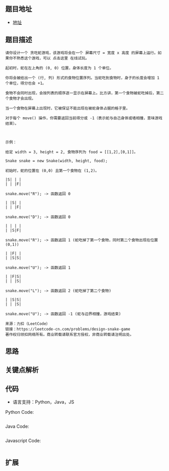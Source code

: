## 题目地址

- [地址](https://leetcode-cn.com/problems/design-snake-game/)

## 题目描述

```
请你设计一个 贪吃蛇游戏，该游戏将会在一个 屏幕尺寸 = 宽度 x 高度 的屏幕上运行。如果你不熟悉这个游戏，可以 点击这里 在线试玩。

起初时，蛇在左上角的 (0, 0) 位置，身体长度为 1 个单位。

你将会被给出一个 (行, 列) 形式的食物位置序列。当蛇吃到食物时，身子的长度会增加 1 个单位，得分也会 +1。

食物不会同时出现，会按列表的顺序逐一显示在屏幕上。比方讲，第一个食物被蛇吃掉后，第二个食物才会出现。

当一个食物在屏幕上出现时，它被保证不能出现在被蛇身体占据的格子里。

对于每个 move() 操作，你需要返回当前得分或 -1（表示蛇与自己身体或墙相撞，意味游戏结束）。

 

示例：

给定 width = 3, height = 2, 食物序列为 food = [[1,2],[0,1]]。

Snake snake = new Snake(width, height, food);

初始时，蛇的位置在 (0,0) 且第一个食物在 (1,2)。

|S| | |
| | |F|

snake.move("R"); -> 函数返回 0

| |S| |
| | |F|

snake.move("D"); -> 函数返回 0

| | | |
| |S|F|

snake.move("R"); -> 函数返回 1 (蛇吃掉了第一个食物，同时第二个食物出现在位置 (0,1))

| |F| |
| |S|S|

snake.move("U"); -> 函数返回 1

| |F|S|
| | |S|

snake.move("L"); -> 函数返回 2 (蛇吃掉了第二个食物)

| |S|S|
| | |S|

snake.move("U"); -> 函数返回 -1 (蛇与边界相撞，游戏结束)

来源：力扣（LeetCode）
链接：https://leetcode-cn.com/problems/design-snake-game
著作权归领扣网络所有。商业转载请联系官方授权，非商业转载请注明出处。
```

## 思路


## 关键点解析



## 代码

- 语言支持：Python，Java，JS

Python Code:

```python

```

Java Code:

```java

```

Javascript Code:

```js

```

## 扩展
